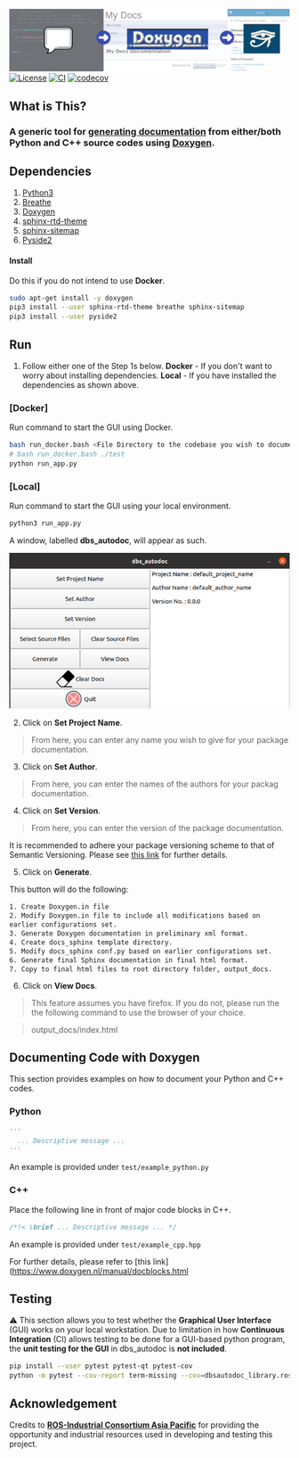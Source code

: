 ![](img/function.png)
[![License](https://img.shields.io/badge/License-Apache%202.0-blue.svg)](https://opensource.org/licenses/Apache-2.0) [![CI](https://github.com/cardboardcode/dbs_autodoc/actions/workflows/ci.yml/badge.svg)](https://github.com/cardboardcode/dbs_autodoc/actions/workflows/ci.yml) [![codecov](https://codecov.io/gh/cardboardcode/dbs_autodoc/branch/main/graph/badge.svg?token=JM8V8SZE8T)](https://codecov.io/gh/cardboardcode/dbs_autodoc)

## **What is This?**

### A generic tool for <ins>generating documentation</ins> from either/both **Python** and **C++** source codes using <ins>Doxygen</ins>.

## **Dependencies**
1. [Python3](https://www.python.org/downloads/)
2. [Breathe](https://pypi.org/project/breathe/)
3. [Doxygen](https://www.doxygen.nl/index.html)
4. [sphinx-rtd-theme](https://sphinx-rtd-theme.readthedocs.io/en/stable/installing.html)
5. [sphinx-sitemap](https://pypi.org/project/sphinx-sitemap/)
6. [Pyside2](https://pypi.org/project/PySide2/)

#### Install
Do this if you do not intend to use **Docker**.

```bash
sudo apt-get install -y doxygen
pip3 install --user sphinx-rtd-theme breathe sphinx-sitemap
pip3 install --user pyside2
```

## **Run**

1. Follow either one of the Step 1s below.
**Docker** - If you don't want to worry about installing dependencies.
**Local** - If you have installed the dependencies as shown above.

### [**Docker**]
Run command to start the GUI using Docker.

```bash
bash run_docker.bash <File Directory to the codebase you wish to document>
# bash run_docker.bash ./test
python run_app.py
```
### [**Local**]
Run command to start the GUI using your local environment.

```bash
python3 run_app.py
```

A window, labelled **dbs_autodoc**, will appear as such.

![](img/gui_window.png)

2. Click on **Set Project Name**.

> From here, you can enter any name you wish to give for your package documentation.

3. Click on **Set Author**.

> From here, you can enter the names of the authors for your packag documentation.

4. Click on **Set Version**.

> From here, you can enter the version of the package documentation.

It is recommended to adhere your package versioning scheme to that of Semantic Versioning. Please see [this link](https://semver.org/) for further details.

5. Click on **Generate**.

This button will do the following:

```
1. Create Doxygen.in file
2. Modify Doxygen.in file to include all modifications based on earlier configurations set.
3. Generate Doxygen documentation in preliminary xml format.
4. Create docs_sphinx template directory.
5. Modify docs_sphinx conf.py based on earlier configurations set.
6. Generate final Sphinx documentation in final html format.
7. Copy to final html files to root directory folder, output_docs.
```

6. Click on **View Docs**.

> This feature assumes you have firefox. If you do not, please run the the following command to use the browser of your choice.

> <browser> output_docs/index.html


## **Documenting Code with Doxygen**

This section provides examples on how to document your Python and C++ codes.

### **Python**

```python
'''
  ... Descriptive message ...
'''
```
An example is provided under `test/example_python.py`

### **C++**

Place the following line in front of major code blocks in C++.
```cpp
/*!< \brief ... Descriptive message ... */
```
An example is provided under `test/example_cpp.hpp`

For further details, please refer to [this link](https://www.doxygen.nl/manual/docblocks.html

## **Testing**
:warning:
This section allows you to test whether the **Graphical User Interface** (GUI) works on your local workstation. Due to limitation in how **Continuous Integration** (CI) allows testing to be done for a GUI-based python program, the **unit testing for the GUI** in dbs_autodoc is **not included**.
```bash
pip install --user pytest pytest-qt pytest-cov
python -m pytest --cov-report term-missing --cov=dbsautodoc_library.rosdocgui  test_pytest/test_run_gui.py
```

## **Acknowledgement**
Credits to **[ROS-Industrial Consortium Asia Pacific](https://rosindustrial.org/ric-apac)** for providing the opportunity and industrial resources used in developing and testing this project.
